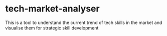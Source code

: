 # tech-market-analyser
This is a tool to understand the current trend of tech skills in the market and visualise them for strategic skill development
